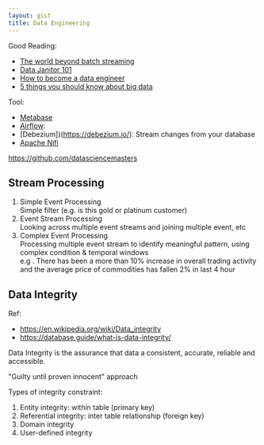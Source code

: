 ```yaml
---
layout: gist
title: Data Engineering
---
```


Good Reading:
- [The world beyond batch streaming](https://www.oreilly.com/ideas/the-world-beyond-batch-streaming-101)
- [Data Janitor 101](https://www.slideshare.net/soobrosa/data-janitor-101)
- [How to become a data engineer](https://towardsdatascience.com/who-is-a-data-engineer-how-to-become-a-data-engineer-1167ddc12811)
- [5 things you should know about big data](https://www.varonis.com/blog/5-things-you-should-know-about-big-data/)


Tool:
- [Metabase](https://www.metabase.com/)
- [Airflow](https://airflow.apache.org/):
- [Debezium])(https://debezium.io/): Stream changes from your database
- [Apache Nifi](https://nifi.apache.org/)

<https://github.com/datasciencemasters>

## Stream Processing

1. Simple Event Processing  
Simple filter (e.g. is this gold or platinum customer)
2. Event Stream Processing  
Looking across multiple event streams and joining multiple event, etc
3. Complex Event Processing  
Processing multiple event stream to identify meaningful pattern, using complex condition & temporal windows  
e.g . There has been a more than 10% increase in overall trading activity and the average price of commodities has fallen 2% in last 4 hour


## Data Integrity

Ref:
- <https://en.wikipedia.org/wiki/Data_integrity>
- <https://database.guide/what-is-data-integrity/>

Data Integrity is the assurance that data a consistent, accurate, reliable and accessible.

"Guilty until proven innocent" approach


Types of integrity constraint:
1. Entity integrity: within table (primary key)
2. Referential integrity: inter table relationship (foreign key)
3. Domain integrity
4. User-defined integrity